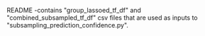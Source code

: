 README
-contains "group_lassoed_tf_df" and "combined_subsampled_tf_df" csv files that are used as inputs to "subsampling_prediction_confidence.py".